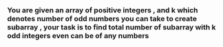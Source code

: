 ### You are given an array of positive integers , and k which denotes number of odd numbers you can take to create subarray , your task is to find total number of subarray with k odd integers even can be of any numbers 
